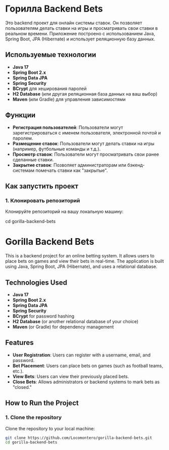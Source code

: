 # Горилла Backend Bets

Это backend проект для онлайн системы ставок. Он позволяет пользователям делать ставки на игры и просматривать свои ставки в реальном времени. Приложение построено с использованием Java, Spring Boot, JPA (Hibernate) и использует реляционную базу данных.

## Используемые технологии

- **Java 17**
- **Spring Boot 2.x**
- **Spring Data JPA**
- **Spring Security**
- **BCrypt** для хеширования паролей
- **H2 Database** (или другая реляционная база данных на ваш выбор)
- **Maven** (или Gradle) для управления зависимостями

## Функции

- **Регистрация пользователей**: Пользователи могут зарегистрироваться с именем пользователя, электронной почтой и паролем.
- **Размещение ставок**: Пользователи могут делать ставки на игры (например, футбольные команды и т.д.).
- **Просмотр ставок**: Пользователи могут просматривать свои ранее сделанные ставки.
- **Закрытие ставок**: Позволяет администраторам или бэкенд-системам помечать ставки как "закрытые".

## Как запустить проект

### 1. Клонировать репозиторий

Клонируйте репозиторий на вашу локальную машину:


cd gorilla-backend-bets

# Gorilla Backend Bets

This is a backend project for an online betting system. It allows users to place bets on games and view their bets in real-time. The application is built using Java, Spring Boot, JPA (Hibernate), and uses a relational database.

## Technologies Used

- **Java 17**
- **Spring Boot 2.x**
- **Spring Data JPA**
- **Spring Security**
- **BCrypt** for password hashing
- **H2 Database** (or another relational database of your choice)
- **Maven** (or Gradle) for dependency management

## Features

- **User Registration**: Users can register with a username, email, and password.
- **Bet Placement**: Users can place bets on games (such as football teams, etc.).
- **View Bets**: Users can view their previously placed bets.
- **Close Bets**: Allows administrators or backend systems to mark bets as "closed."

## How to Run the Project

### 1. Clone the repository

Clone the repository to your local machine:

```bash
git clone https://github.com/Locomontero/gorilla-backend-bets.git
cd gorilla-backend-bets
